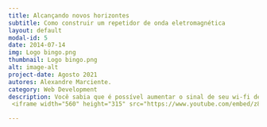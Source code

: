 ```yaml
---
title: Alcançando novos horizontes
subtitle: Como construir um repetidor de onda eletromagnética
layout: default
modal-id: 5
date: 2014-07-14
img: Logo bingo.png
thumbnail: Logo bingo.png
alt: image-alt
project-date: Agosto 2021
autores: Alexandre Marciente.
category: Web Development
description: Você sabia que é possível aumentar o sinal de seu wi-fi de verdade? No vídeo a seguir vou te mostrar como construir todo o aparato para isto, só é preciso um refletor de antena parabólica para essa façanha! Veja também os resultados que obtive e foram discutidos, entenda como funciona este fenômeno de reflexão de ondas eletromagnéticas.
 <iframe width="560" height="315" src="https://www.youtube.com/embed/z8X_OJGgcsw" title="YouTube video player" frameborder="0" allow="accelerometer; autoplay; clipboard-write; encrypted-media; gyroscope; picture-in-picture" allowfullscreen></iframe>

---
```

